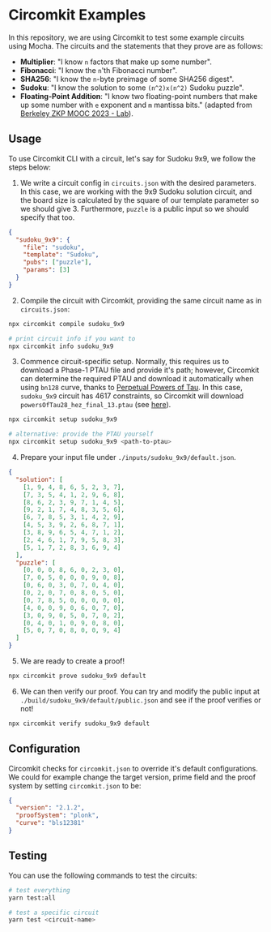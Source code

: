 # Circomkit Examples

In this repository, we are using Circomkit to test some example circuits using Mocha. The circuits and the statements that they prove are as follows:

- **Multiplier**: "I know `n` factors that make up some number".
- **Fibonacci**: "I know the `n`'th Fibonacci number".
- **SHA256**: "I know the `n`-byte preimage of some SHA256 digest".
- **Sudoku**: "I know the solution to some `(n^2)x(n^2)` Sudoku puzzle".
- **Floating-Point Addition**: "I know two floating-point numbers that make up some number with `e` exponent and `m` mantissa bits." (adapted from [Berkeley ZKP MOOC 2023 - Lab](https://github.com/rdi-berkeley/zkp-mooc-lab)).

## Usage

To use Circomkit CLI with a circuit, let's say for Sudoku 9x9, we follow the steps below:

1. We write a circuit config in `circuits.json` with the desired parameters. In this case, we are working with the 9x9 Sudoku solution circuit, and the board size is calculated by the square of our template parameter so we should give 3. Furthermore, `puzzle` is a public input so we should specify that too.

```json
{
  "sudoku_9x9": {
    "file": "sudoku",
    "template": "Sudoku",
    "pubs": ["puzzle"],
    "params": [3]
  }
}
```

2. Compile the circuit with Circomkit, providing the same circuit name as in `circuits.json`:

```sh
npx circomkit compile sudoku_9x9

# print circuit info if you want to
npx circomkit info sudoku_9x9
```

3. Commence circuit-specific setup. Normally, this requires us to download a Phase-1 PTAU file and provide it's path; however, Circomkit can determine the required PTAU and download it automatically when using `bn128` curve, thanks to [Perpetual Powers of Tau](https://github.com/privacy-scaling-explorations/perpetualpowersoftau). In this case, `sudoku_9x9` circuit has 4617 constraints, so Circomkit will download `powersOfTau28_hez_final_13.ptau` (see [here](https://github.com/iden3/snarkjs#7-prepare-phase-2)).

```sh
npx circomkit setup sudoku_9x9

# alternative: provide the PTAU yourself
npx circomkit setup sudoku_9x9 <path-to-ptau>
```

4. Prepare your input file under `./inputs/sudoku_9x9/default.json`.

```json
{
  "solution": [
    [1, 9, 4, 8, 6, 5, 2, 3, 7],
    [7, 3, 5, 4, 1, 2, 9, 6, 8],
    [8, 6, 2, 3, 9, 7, 1, 4, 5],
    [9, 2, 1, 7, 4, 8, 3, 5, 6],
    [6, 7, 8, 5, 3, 1, 4, 2, 9],
    [4, 5, 3, 9, 2, 6, 8, 7, 1],
    [3, 8, 9, 6, 5, 4, 7, 1, 2],
    [2, 4, 6, 1, 7, 9, 5, 8, 3],
    [5, 1, 7, 2, 8, 3, 6, 9, 4]
  ],
  "puzzle": [
    [0, 0, 0, 8, 6, 0, 2, 3, 0],
    [7, 0, 5, 0, 0, 0, 9, 0, 8],
    [0, 6, 0, 3, 0, 7, 0, 4, 0],
    [0, 2, 0, 7, 0, 8, 0, 5, 0],
    [0, 7, 8, 5, 0, 0, 0, 0, 0],
    [4, 0, 0, 9, 0, 6, 0, 7, 0],
    [3, 0, 9, 0, 5, 0, 7, 0, 2],
    [0, 4, 0, 1, 0, 9, 0, 8, 0],
    [5, 0, 7, 0, 8, 0, 0, 9, 4]
  ]
}
```

5. We are ready to create a proof!

```sh
npx circomkit prove sudoku_9x9 default
```

6. We can then verify our proof. You can try and modify the public input at `./build/sudoku_9x9/default/public.json` and see if the proof verifies or not!

```sh
npx circomkit verify sudoku_9x9 default
```

## Configuration

Circomkit checks for `circomkit.json` to override it's default configurations. We could for example change the target version, prime field and the proof system by setting `circomkit.json` to be:

```json
{
  "version": "2.1.2",
  "proofSystem": "plonk",
  "curve": "bls12381"
}
```

## Testing

You can use the following commands to test the circuits:

```sh
# test everything
yarn test:all

# test a specific circuit
yarn test <circuit-name>
```
